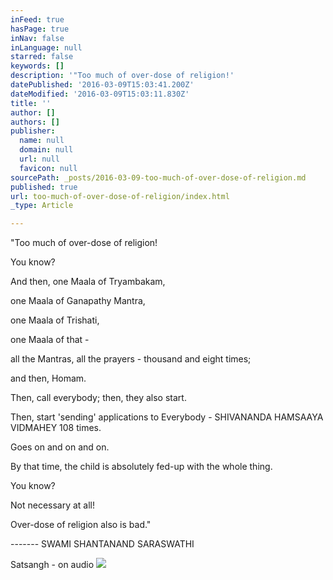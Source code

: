 ```yaml
---
inFeed: true
hasPage: true
inNav: false
inLanguage: null
starred: false
keywords: []
description: '"Too much of over-dose of religion!'
datePublished: '2016-03-09T15:03:41.200Z'
dateModified: '2016-03-09T15:03:11.830Z'
title: ''
author: []
authors: []
publisher:
  name: null
  domain: null
  url: null
  favicon: null
sourcePath: _posts/2016-03-09-too-much-of-over-dose-of-religion.md
published: true
url: too-much-of-over-dose-of-religion/index.html
_type: Article

---
```

"Too much of over-dose of religion!

You know?

And then, one Maala of Tryambakam,

one Maala of Ganapathy Mantra,

one Maala of Trishati,

one Maala of that -

all the Mantras, all the prayers - thousand and eight times;

and then, Homam.

Then, call everybody; then, they also start.

Then, start 'sending' applications to Everybody - SHIVANANDA HAMSAAYA VIDMAHEY 108 times.

Goes on and on and on.

By that time, the child is absolutely fed-up with the whole thing.

You know?

Not necessary at all!

Over-dose of religion also is bad."

-------  SWAMI SHANTANAND SARASWATHI

Satsangh - on audio
![](https://the-grid-user-content.s3-us-west-2.amazonaws.com/618fef18-08d7-41b1-b84e-8365c92c33d0.jpg)